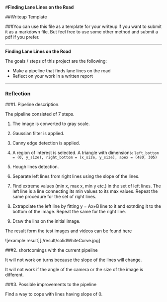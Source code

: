 #**Finding Lane Lines on the Road** 

##Writeup Template

###You can use this file as a template for your writeup if you want to submit it as a markdown file. But feel free to use some other method and submit a pdf if you prefer.

---

**Finding Lane Lines on the Road**

The goals / steps of this project are the following:
* Make a pipeline that finds lane lines on the road
* Reflect on your work in a written report


[//]: # (Image References)

[image1]: ./examples/grayscale.jpg "Grayscale"

---

### Reflection

###1. Pipeline description.

The pipeline consisted of 7 steps.

1. The image is converted to gray scale.

2. Gaussian filter is applied.

3. Canny edge detection is applied.

4. A region of interest is selected. A triangle with dimensions:
```left_bottom = (0, y_size), right_bottom = (x_size, y_size), apex = (480, 305)```

5. Hough lines detection.

6. Separate left lines from right lines using the slope of the lines.

7. Find extreme values (min x, max x, min y etc.) in the set of left lines. The left line is a line connecting its min values to its max values. Repeat the same procedure for the set of right lines.

8. Extrapolate the left line by fitting y = Ax+B line to it and extnding it to the bottom of the image. Repeat the same for the right line.

9. Draw the lins on the initial image. 

The result form the test images and videos can be found [here](./result)

![example result][./result/solidWhiteCurve.jpg]


###2. shortcomings with the current pipeline


It will not work on turns because the slope of the lines will change.

It will not work if the angle of the camera or the size of the image is different.

###3. Possible improvements to the pipeline

Find a way to cope with lines having slope of 0.